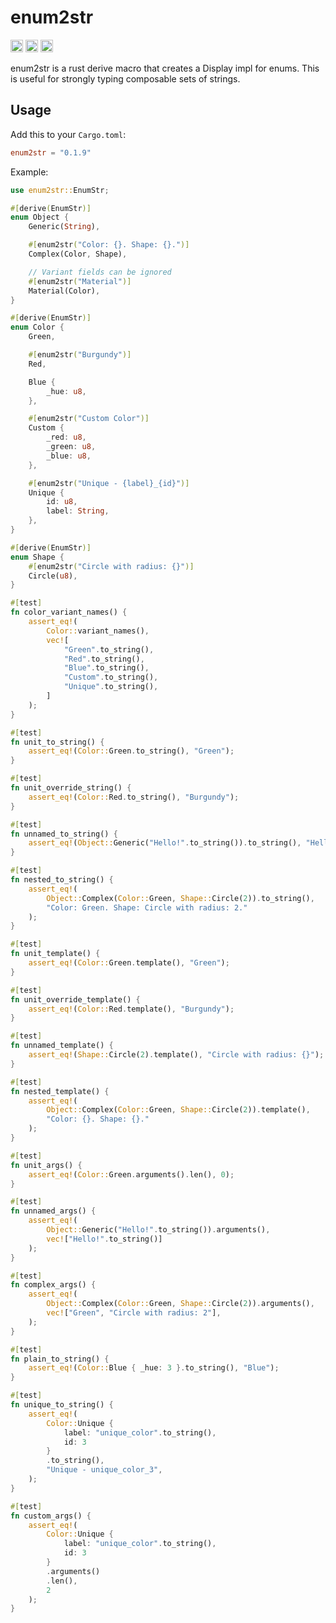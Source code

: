 # enum2str

[<img alt="github" src="https://img.shields.io/badge/github-matthewjberger/enum2str-8da0cb?style=for-the-badge&labelColor=555555&logo=github" height="20">](https://github.com/matthewjberger/enum2str)
[<img alt="crates.io" src="https://img.shields.io/crates/v/enum2str.svg?style=for-the-badge&color=fc8d62&logo=rust" height="20">](https://crates.io/crates/enum2str)
[<img alt="docs.rs" src="https://img.shields.io/badge/docs.rs-enum2str-66c2a5?style=for-the-badge&labelColor=555555&logo=docs.rs" height="20">](https://docs.rs/enum2str)

enum2str is a rust derive macro that creates a Display impl for enums. 
This is useful for strongly typing composable sets of strings.

## Usage

Add this to your `Cargo.toml`:

```toml
enum2str = "0.1.9"
```

Example:

```rust
use enum2str::EnumStr;

#[derive(EnumStr)]
enum Object {
    Generic(String),

    #[enum2str("Color: {}. Shape: {}.")]
    Complex(Color, Shape),

    // Variant fields can be ignored
    #[enum2str("Material")]
    Material(Color),
}

#[derive(EnumStr)]
enum Color {
    Green,

    #[enum2str("Burgundy")]
    Red,

    Blue {
        _hue: u8,
    },

    #[enum2str("Custom Color")]
    Custom {
        _red: u8,
        _green: u8,
        _blue: u8,
    },

    #[enum2str("Unique - {label}_{id}")]
    Unique {
        id: u8,
        label: String,
    },
}

#[derive(EnumStr)]
enum Shape {
    #[enum2str("Circle with radius: {}")]
    Circle(u8),
}

#[test]
fn color_variant_names() {
    assert_eq!(
        Color::variant_names(),
        vec![
            "Green".to_string(),
            "Red".to_string(),
            "Blue".to_string(),
            "Custom".to_string(),
            "Unique".to_string(),
        ]
    );
}

#[test]
fn unit_to_string() {
    assert_eq!(Color::Green.to_string(), "Green");
}

#[test]
fn unit_override_string() {
    assert_eq!(Color::Red.to_string(), "Burgundy");
}

#[test]
fn unnamed_to_string() {
    assert_eq!(Object::Generic("Hello!".to_string()).to_string(), "Hello!");
}

#[test]
fn nested_to_string() {
    assert_eq!(
        Object::Complex(Color::Green, Shape::Circle(2)).to_string(),
        "Color: Green. Shape: Circle with radius: 2."
    );
}

#[test]
fn unit_template() {
    assert_eq!(Color::Green.template(), "Green");
}

#[test]
fn unit_override_template() {
    assert_eq!(Color::Red.template(), "Burgundy");
}

#[test]
fn unnamed_template() {
    assert_eq!(Shape::Circle(2).template(), "Circle with radius: {}");
}

#[test]
fn nested_template() {
    assert_eq!(
        Object::Complex(Color::Green, Shape::Circle(2)).template(),
        "Color: {}. Shape: {}."
    );
}

#[test]
fn unit_args() {
    assert_eq!(Color::Green.arguments().len(), 0);
}

#[test]
fn unnamed_args() {
    assert_eq!(
        Object::Generic("Hello!".to_string()).arguments(),
        vec!["Hello!".to_string()]
    );
}

#[test]
fn complex_args() {
    assert_eq!(
        Object::Complex(Color::Green, Shape::Circle(2)).arguments(),
        vec!["Green", "Circle with radius: 2"],
    );
}

#[test]
fn plain_to_string() {
    assert_eq!(Color::Blue { _hue: 3 }.to_string(), "Blue");
}

#[test]
fn unique_to_string() {
    assert_eq!(
        Color::Unique {
            label: "unique_color".to_string(),
            id: 3
        }
        .to_string(),
        "Unique - unique_color_3",
    );
}

#[test]
fn custom_args() {
    assert_eq!(
        Color::Unique {
            label: "unique_color".to_string(),
            id: 3
        }
        .arguments()
        .len(),
        2
    );
}
```
